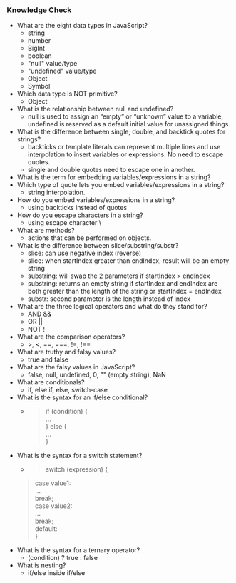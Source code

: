 ### Knowledge Check
- What are the eight data types in JavaScript?
  - string
  - number
  - BigInt
  - boolean
  - "null" value/type
  - "undefined" value/type
  - Object
  - Symbol
- Which data type is NOT primitive?
  - Object
- What is the relationship between null and undefined?
  - null is used to assign an “empty” or “unknown” value to a variable, undefined is reserved as a default initial value for unassigned things
- What is the difference between single, double, and backtick quotes for strings?
  - backticks or template literals can represent multiple lines and use interpolation to insert variables or expressions. No need to escape quotes.
  - single and double quotes need to escape one in another.
- What is the term for embedding variables/expressions in a string?
- Which type of quote lets you embed variables/expressions in a string?
  - string interpolation.
- How do you embed variables/expressions in a string?
  - using backticks instead of quotes
- How do you escape characters in a string?
  - using escape character \
- What are methods?
  - actions that can be performed on objects.
- What is the difference between slice/substring/substr?
  - slice: can use negative index (reverse)
  - slice:  when startIndex greater than endIndex, result will be an empty string
  - substring: will swap the 2 parameters if startIndex > endIndex
  - substring: returns an empty string if startIndex and endIndex are both greater than the length of the string or startIndex = endIndex
  - substr: second parameter is the length instead of index
- What are the three logical operators and what do they stand for?
  - AND &&
  - OR ||
  - NOT !
- What are the comparison operators?
  - \>, <, ==, ===, !=, !==
- What are truthy and falsy values?
  - true and false
- What are the falsy values in JavaScript?
  - false, null, undefined, 0, "" (empty string), NaN 
- What are conditionals?
  - if, else if, else, switch-case
- What is the syntax for an if/else conditional?
  - > if (condition) {  
    >     ...  
    > } else {  
    >     ...  
    > }
- What is the syntax for a switch statement?
  - > switch (expression) {  
   > case value1:  
   >   ...  
   >   break;  
   > case value2:  
   >   ...  
   >   break;  
   > default:  
   > }
- What is the syntax for a ternary operator?
  - (condition) ? true : false
- What is nesting?
  - if/else inside if/else